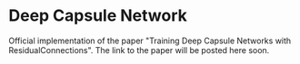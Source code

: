# Deep Capsule Network

Official implementation of the paper "Training Deep Capsule Networks with ResidualConnections". The link to the paper will be posted here soon.
